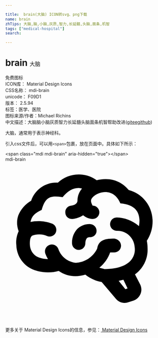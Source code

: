 ```yaml
---

title:  brain(大脑) ICON转svg、png下载
name: brain
zhTips: 大脑,脑,小脑,灰质,智力,长延髓,头脑,面条,机智
tags: ["medical-hospital"]
search: 

---
```


# brain  <small style="font-size: 60%;font-weight: 100">大脑</small>


<div class="detail-page">
<p>
<span><span class="badge-success badge">免费图标</span> </span>
<br/>
<span>
ICON库：
<span class="badge-secondary badge">Material Design Icons</span> 
</span>
<br/>
<span>
CSS名称：
<span class="badge-secondary badge">mdi-brain</span> 
</span>
<br/>
<span>
unicode：
<span class="badge-secondary badge">F09D1</span> 
<copy-btn content='F09D1' btn-title=""></copy-btn>
<copy-btn :content='String.fromCodePoint(parseInt("F09D1", 16))' btn-title="复制U"></copy-btn>
</span>
<br/>
<span>
版本：
<span class="badge-secondary badge">2.5.94</span> 
</span><br/><span>标签：<span class="badge-light badge"><router-link to="/tags/medical-hospital.html">医学、医院</router-link></span></span>
<br/>
<span>图标来源/作者：<span class="badge-light badge">Michael Richins</span></span> 
<br/>
<span class="zh-detail">中文描述：<span class="badge-primary badge">大脑</span><span class="badge-primary badge">脑</span><span class="badge-primary badge">小脑</span><span class="badge-primary badge">灰质</span><span class="badge-primary badge">智力</span><span class="badge-primary badge">长延髓</span><span class="badge-primary badge">头脑</span><span class="badge-primary badge">面条</span><span class="badge-primary badge">机智</span><span class="help-link"><span>帮助改进</span>(<a href="https://gitee.com/liuwave/icon-helper/edit/master/json/material/brain.json" target="_blank" rel="noopener noreferrer">gitee</a><a href="https://github.com/liuwave/icon-helper/edit/master/json/material/brain.json" target="_blank" rel="noopener noreferrer">github</a></span>)</span><br/>
</p>
</div><div class="description description alert alert-light">大脑，通常用于表示神经科。</div>
<div class="alert alert-dark">
  <i class="mdi mdi-brain mdi-48px"></i>
  <i class="mdi mdi-brain mdi-36px"></i>
  <i class="mdi mdi-brain mdi-24px"></i>
  <i class="mdi mdi-brain mdi-18px"></i>
</div>
<div>
  <p>引入css文件后，可以用<code>&lt;span&gt;</code>包裹，放在页面中。具体如下所示：    
  </p>
  <div class="alert alert-primary" style="font-size: 14px">
    &lt;span class="mdi mdi-brain" aria-hidden="true"&gt;&lt;/span&gt;
    <copy-btn content='<span class="mdi mdi-brain" aria-hidden="true"></span>'></copy-btn>
  </div>
  <div class="alert alert-secondary">
    <i class="mdi mdi-brain"
    style="font-size: 24px"
    aria-hidden="true"></i> mdi-brain
    <copy-btn content="mdi-brain" btn-title="复制图标名称"></copy-btn>
  </div>
</div>
<div id="svg" class="svg-wrap">
<svg xmlns="http://www.w3.org/2000/svg" viewBox="0 0 24 24"><path d="M21.33,12.91C21.42,14.46 20.71,15.95 19.44,16.86L20.21,18.35C20.44,18.8 20.47,19.33 20.27,19.8C20.08,20.27 19.69,20.64 19.21,20.8L18.42,21.05C18.25,21.11 18.06,21.14 17.88,21.14C17.37,21.14 16.89,20.91 16.56,20.5L14.44,18C13.55,17.85 12.71,17.47 12,16.9C11.5,17.05 11,17.13 10.5,17.13C9.62,17.13 8.74,16.86 8,16.34C7.47,16.5 6.93,16.57 6.38,16.56C5.59,16.57 4.81,16.41 4.08,16.11C2.65,15.47 1.7,14.07 1.65,12.5C1.57,11.78 1.69,11.05 2,10.39C1.71,9.64 1.68,8.82 1.93,8.06C2.3,7.11 3,6.32 3.87,5.82C4.45,4.13 6.08,3 7.87,3.12C9.47,1.62 11.92,1.46 13.7,2.75C14.12,2.64 14.56,2.58 15,2.58C16.36,2.55 17.65,3.15 18.5,4.22C20.54,4.75 22,6.57 22.08,8.69C22.13,9.8 21.83,10.89 21.22,11.82C21.29,12.18 21.33,12.54 21.33,12.91M16.33,11.5C16.9,11.57 17.35,12 17.35,12.57A1,1 0 0,1 16.35,13.57H15.72C15.4,14.47 14.84,15.26 14.1,15.86C14.35,15.95 14.61,16 14.87,16.07C20,16 19.4,12.87 19.4,12.82C19.34,11.39 18.14,10.27 16.71,10.33A1,1 0 0,1 15.71,9.33A1,1 0 0,1 16.71,8.33C17.94,8.36 19.12,8.82 20.04,9.63C20.09,9.34 20.12,9.04 20.12,8.74C20.06,7.5 19.5,6.42 17.25,6.21C16,3.25 12.85,4.89 12.85,5.81V5.81C12.82,6.04 13.06,6.53 13.1,6.56A1,1 0 0,1 14.1,7.56C14.1,8.11 13.65,8.56 13.1,8.56V8.56C12.57,8.54 12.07,8.34 11.67,8C11.19,8.31 10.64,8.5 10.07,8.56V8.56C9.5,8.61 9.03,8.21 9,7.66C8.92,7.1 9.33,6.61 9.88,6.56C10.04,6.54 10.82,6.42 10.82,5.79V5.79C10.82,5.13 11.07,4.5 11.5,4C10.58,3.75 9.59,4.08 8.59,5.29C6.75,5 6,5.25 5.45,7.2C4.5,7.67 4,8 3.78,9C4.86,8.78 5.97,8.87 7,9.25C7.5,9.44 7.78,10 7.59,10.54C7.4,11.06 6.82,11.32 6.3,11.13C5.57,10.81 4.75,10.79 4,11.07C3.68,11.34 3.68,11.9 3.68,12.34C3.68,13.08 4.05,13.77 4.68,14.17C5.21,14.44 5.8,14.58 6.39,14.57C6.24,14.31 6.11,14.04 6,13.76C5.81,13.22 6.1,12.63 6.64,12.44C7.18,12.25 7.77,12.54 7.96,13.08C8.36,14.22 9.38,15 10.58,15.13C11.95,15.06 13.17,14.25 13.77,13C14,11.62 15.11,11.5 16.33,11.5M18.33,18.97L17.71,17.67L17,17.83L18,19.08L18.33,18.97M13.68,10.36C13.7,9.83 13.3,9.38 12.77,9.33C12.06,9.29 11.37,9.53 10.84,10C10.27,10.58 9.97,11.38 10,12.19A1,1 0 0,0 11,13.19C11.57,13.19 12,12.74 12,12.19C12,11.92 12.07,11.65 12.23,11.43C12.35,11.33 12.5,11.28 12.66,11.28C13.21,11.31 13.68,10.9 13.68,10.36Z" /></svg>
</div>
<detail full-name='mdi-brain'></detail>
    
<div><p>更多关于 Material Design Icons的信息，参见：<a target="_blank" href="https://iconhelper.cn/material.html"> Material Design Icons</a>
</p></div>
